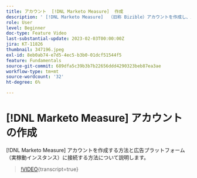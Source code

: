 ```yaml
---
title: アカウント  [!DNL Marketo Measure]  作成
description: ' [!DNL Marketo Measure]  （旧称 Bizible）アカウントを作成し、広告プラットフォーム（実稼動インスタンス）に接続します。'
role: User
level: Beginner
doc-type: Feature Video
last-substantial-update: 2023-02-03T00:00:00Z
jira: KT-11826
thumbnail: 347196.jpeg
exl-id: 8eb0ab74-e7d5-4ec5-b3b0-01dcf51544f5
feature: Fundamentals
source-git-commit: 689dfa5c39b3b7b22656ddd4290323beb87ea3ae
workflow-type: tm+mt
source-wordcount: '32'
ht-degree: 6%

---
```


# [!DNL Marketo Measure] アカウントの作成

[!DNL Marketo Measure] アカウントを作成する方法と広告プラットフォーム（実稼動インスタンス）に接続する方法について説明します。

>[!VIDEO](https://video.tv.adobe.com/v/347196/?learn=on){transcript=true}
